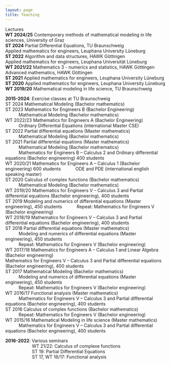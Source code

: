 ```yaml
---
layout: page
title: Teaching
---
```


Lectures<br>
**WT 2024/25** Contemporary methods of mathematical modeling in life sciences, University of Graz <br>
**ST 2024** Partial Differential Equations, TU Braunschweig <br> Applied mathematics for engineers, Leuphana University Lüneburg <br>**ST 2022** Algorithm and data structures, HAWK Göttingen <br>Applied mathematics for engineers, Leuphana Universität Lüneburg <br>**WT 2021/22** Mathematics 3 - numerics and statistics, HAWK Göttingen<br>Advanced mathematics, HAWK Göttingen<br>**ST 2021** Applied mathematics for engineers, Leuphana University Lüneburg <br>**ST 2020** Applied mathematics for engineers, Leuphana University Lüneburg <br>**WT 2019/20** Mathematical modeling in life science, TU Braunschweig <br>

**2015-2024**: Exercise classes at TU Braunschweig<br>
ST 2024 Mathematical Modeling (Bachelor mathematics)<br>ST 2023 Mathematics for Engineers B (Bachelor Engineering)<br>&emsp;&emsp;&emsp;Mathematical Modeling (Bachelor mathematics)<br>WT 2022/23 Mathematics for Engineers A (Bachelor Engineering)<br>&emsp;&emsp;&emsp;Ordinary Differential Equations (international Master CSE)<br>ST 2022 Partial differential equations (Master mathematics)<br>&emsp;&emsp;&emsp;Mathematical Modeling (Bachelor mathematics)<br>ST 2021 Partial differential equations (Master mathematics)<br>&emsp;&emsp;&emsp;Mathematical Modeling (Bachelor mathematics)<br>&emsp;&emsp;&emsp;Mathematics for Engineers B – Calculus 2 and Ordinary differential equations (Bachelor engineering) 400 students<br>WT 2020/21 Mathematics for Engineers A – Calculus 1 (Bachelor engineering) 600 students&emsp;&emsp;&emsp;ODE and PDE (international english speaking master)<br>ST 2020 Calculus of complex functions (Bachelor mathematics)<br>&emsp;&emsp;&emsp;Mathematical Modeling (Bachelor mathematics)<br>WT 2019/20 Mathematics for Engineers V – Calculus 3 and Partial differential equations (Bachelorengineering), 400 students<br>ST 2019 Modeling and numerics of differential equations (Master engineering), 450 students&emsp;&emsp;&emsp;Repeat: Mathematics for Engineers V (Bachelor engineering)<br>WT 2018/19 Mathematics for Engineers V – Calculus 3 and Partial differential equations (Bachelorengineering), 400 students<br>ST 2018 Partial differential equations (Master mathematics)<br>&emsp;&emsp;&emsp;Modeling and numerics of differential equations (Master engineering), 450 students<br>&emsp;&emsp;&emsp;Repeat: Mathematics for Engineers V (Bachelor engineering)<br>WT 2017/18 Mathematics for Engineers A – Calculus 1 and Linear Algebra (Bachelor engineering)<br>Mathematics for Engineers V – Calculus 3 and Partial differential equations (Bachelorengineering), 400 students<br>ST 2017 Mathematical Modeling (Bachelor mathematics)<br>&emsp;&emsp;&emsp;Modeling and numerics of differential equations (Master engineering), 450 students<br>&emsp;&emsp;&emsp;Repeat: Mathematics for Engineers V (Bachelor engineering)<br>WT 2016/17 Functional analysis (Master mathematics)<br>&emsp;&emsp;&emsp;Mathematics for Engineers V – Calculus 3 and Partial differential equations (Bachelorengineering), 400 students<br>ST 2016 Calculus of complex functions (Bachelor mathematics)<br>&emsp;&emsp;&emsp;Repeat: Mathematics for Engineers V (Bachelor engineering)<br>WT 2015/16 Mathematical Modeling in life science (Master mathematics)<br>&emsp;&emsp;&emsp;Mathematics for Engineers V – Calculus 3 and Partial differential equations (Bachelorengineering), 400 students<br>

**2016-2022**: Various seminars<br>
&emsp;&emsp;&emsp;&emsp;&emsp;&emsp;WT 21/22: Calculus of complexe functions<br>
&emsp;&emsp;&emsp;&emsp;&emsp;&emsp;ST 19:    Partial Differential Equations<br>
&emsp;&emsp;&emsp;&emsp;&emsp;&emsp;ST 17, WT 16/17: Functional analysis<br>

